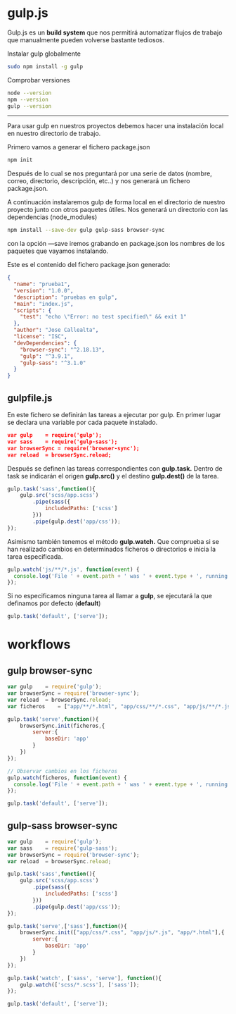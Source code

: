 # gulp.js
Gulp.js es un **build system** que nos permitirá automatizar flujos de trabajo que manualmente pueden volverse bastante tediosos.

Instalar gulp globalmente
```sh
sudo npm install -g gulp
```

Comprobar versiones
```sh
node --version
npm --version
gulp --version
```
---

Para usar gulp en nuestros proyectos debemos hacer una instalación local en nuestro directorio de trabajo.

Primero vamos a generar el fichero package.json

```js
npm init
```

Después de lo cual se nos preguntará por una serie de datos (nombre, correo, directorio, descripción, etc..) y nos generará un fichero package.json.

A continuación instalaremos gulp de forma local en el directorio de nuestro proyecto junto con otros paquetes útiles. Nos generará un directorio con las dependencias (node\_modules)

```sh
npm install --save-dev gulp gulp-sass browser-sync
```

con la opción —save iremos grabando en package.json los nombres de los paquetes que vayamos instalando.

Este es el contenido del fichero package.json generado:

```json
{
  "name": "prueba1",
  "version": "1.0.0",
  "description": "pruebas en gulp",
  "main": "index.js",
  "scripts": {
    "test": "echo \"Error: no test specified\" && exit 1"
  },
  "author": "Jose Callealta",
  "license": "ISC",
  "devDependencies": {
    "browser-sync": "^2.18.13",
    "gulp": "^3.9.1",
    "gulp-sass": "^3.1.0"
  }
}
```

gulpfile.js
-----------

En este fichero se definirán las tareas a ejecutar por gulp.
En primer lugar se declara una variable por cada paquete instalado.

```json
var gulp 	= require('gulp');
var sass 	= require('gulp-sass');
var browserSync	= require('browser-sync');
var reload 	= browserSync.reload;
```

Después se definen las tareas correspondientes con **gulp.task.** Dentro de task se indicarán el origen **gulp.src()** y el destino **gulp.dest()** de la tarea.

```js
gulp.task('sass',function(){
	gulp.src('scss/app.scss')
		.pipe(sass({
			includedPaths: ['scss']
		}))
		.pipe(gulp.dest('app/css'));
});
```

Asimismo también tenemos el método **gulp.watch.** Que comprueba si se han realizado cambios en determinados ficheros o directorios e inicia la tarea especificada.

```js
gulp.watch('js/**/*.js', function(event) {
  console.log('File ' + event.path + ' was ' + event.type + ', running tasks...');
});
```

Si no especificamos ninguna tarea al llamar a **gulp**, se ejecutará la que definamos por defecto (**default**)

```js
gulp.task('default', ['serve']);
```

# workflows

## gulp browser-sync

```js
var gulp 	= require('gulp');
var browserSync	= require('browser-sync');
var reload 	= browserSync.reload;
var ficheros	= ["app/**/*.html", "app/css/**/*.css", "app/js/**/*.js"];

gulp.task('serve',function(){
	browserSync.init(ficheros,{
		server:{
			baseDir: 'app'
		}
	})
});

// Observar cambios en los ficheros
gulp.watch(ficheros, function(event) {
  console.log('File ' + event.path + ' was ' + event.type + ', running tasks...');
});

gulp.task('default', ['serve']);

```

## gulp-sass browser-sync

```js
var gulp 	= require('gulp');
var sass 	= require('gulp-sass');
var browserSync	= require('browser-sync');
var reload 	= browserSync.reload;

gulp.task('sass',function(){
	gulp.src('scss/app.scss')
		.pipe(sass({
			includedPaths: ['scss']
		}))
		.pipe(gulp.dest('app/css'));
});

gulp.task('serve',['sass'],function(){
	browserSync.init(["app/css/*.css", "app/js/*.js", "app/*.html"],{
		server:{
			baseDir: 'app'
		}
	})
});

gulp.task('watch', ['sass', 'serve'], function(){
	gulp.watch(['scss/*.scss'], ['sass']);
});

gulp.task('default', ['serve']);
```
